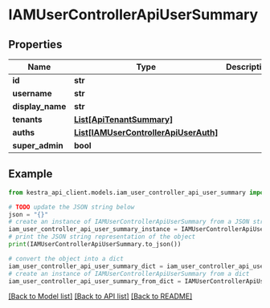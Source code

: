 # IAMUserControllerApiUserSummary


## Properties

Name | Type | Description | Notes
------------ | ------------- | ------------- | -------------
**id** | **str** |  | 
**username** | **str** |  | 
**display_name** | **str** |  | 
**tenants** | [**List[ApiTenantSummary]**](ApiTenantSummary.md) |  | 
**auths** | [**List[IAMUserControllerApiUserAuth]**](IAMUserControllerApiUserAuth.md) |  | 
**super_admin** | **bool** |  | 

## Example

```python
from kestra_api_client.models.iam_user_controller_api_user_summary import IAMUserControllerApiUserSummary

# TODO update the JSON string below
json = "{}"
# create an instance of IAMUserControllerApiUserSummary from a JSON string
iam_user_controller_api_user_summary_instance = IAMUserControllerApiUserSummary.from_json(json)
# print the JSON string representation of the object
print(IAMUserControllerApiUserSummary.to_json())

# convert the object into a dict
iam_user_controller_api_user_summary_dict = iam_user_controller_api_user_summary_instance.to_dict()
# create an instance of IAMUserControllerApiUserSummary from a dict
iam_user_controller_api_user_summary_from_dict = IAMUserControllerApiUserSummary.from_dict(iam_user_controller_api_user_summary_dict)
```
[[Back to Model list]](../README.md#documentation-for-models) [[Back to API list]](../README.md#documentation-for-api-endpoints) [[Back to README]](../README.md)


